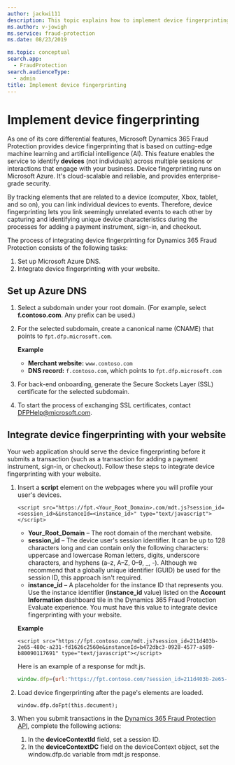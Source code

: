 ```yaml
---
author: jackwi111
description: This topic explains how to implement device fingerprinting.
ms.author: v-jowigh
ms.service: fraud-protection
ms.date: 08/23/2019

ms.topic: conceptual
search.app: 
  - FraudProtection
search.audienceType:
  - admin
title: Implement device fingerprinting
---
```


# Implement device fingerprinting

As one of its core differential features, Microsoft Dynamics 365 Fraud Protection provides device fingerprinting that is based on cutting-edge machine learning and artificial intelligence (AI). This feature enables the service to identify **devices** (not individuals) across multiple sessions or interactions that engage with your business. Device fingerprinting runs on Microsoft Azure. It's cloud-scalable and reliable, and provides enterprise-grade security.

By tracking elements that are related to a device (computer, Xbox, tablet, and so on), you can link individual devices to events. Therefore, device fingerprinting lets you link seemingly unrelated events to each other by capturing and identifying unique device characteristics during the processes for adding a payment instrument, sign-in, and checkout.

The process of integrating device fingerprinting for Dynamics 365 Fraud Protection consists of the following tasks:

1. Set up Microsoft Azure DNS.
1. Integrate device fingerprinting with your website.

## Set up Azure DNS

1. Select a subdomain under your root domain. (For example, select **f.contoso.com**. Any prefix can be used.)
2. For the selected subdomain, create a canonical name (CNAME) that points to `fpt.dfp.microsoft.com`.

    **Example**

    - **Merchant website:** `www.contoso.com`
    - **DNS record:** `f.contoso.com`, which points to `fpt.dfp.microsoft.com`

3. For back-end onboarding, generate the Secure Sockets Layer (SSL) certificate for the selected subdomain.
4. To start the process of exchanging SSL certificates, contact <DFPHelp@microsoft.com>.

## Integrate device fingerprinting with your website

Your web application should serve the device fingerprinting before it submits a transaction (such as a transaction for adding a payment instrument, sign-in, or checkout). Follow these steps to integrate device fingerprinting with your website.

1. Insert a **script** element on the webpages where you will profile your user's devices.

    ```
    <script src="https://fpt.<Your_Root_Domain>.com/mdt.js?session_id=<session_id>&instanceId=<instance_id>" type="text/javascript"></script>
    ```

    - **Your\_Root\_Domain** – The root domain of the merchant website.
    - **session\_id** – The device user's session identifier. It can be up to 128 characters long and can contain only the following characters: uppercase and lowercase Roman letters, digits, underscore characters, and hyphens (a–z, A–Z, 0–9, \_, -). Although we recommend that a globally unique identifier (GUID) be used for the session ID, this approach isn't required.
    - **instance\_id** – A placeholder for the instance ID that represents you. Use the instance identifier (**instance\_id** value) listed on the **Account Information** dashboard tile in the Dynamics 365 Fraud Protection Evaluate experience. You must have this value to integrate device fingerprinting with your website.

    **Example**

    ```
    <script src="https://fpt.contoso.com/mdt.js?session_id=211d403b-2e65-480c-a231-fd1626c2560e&instanceId=b472dbc3-0928-4577-a589-b80090117691" type="text/javascript"></script>
    ```

    Here is an example of a response for mdt.js.

    ```javascript
   window.dfp={url:"https://fpt.contoso.com/?session_id=211d403b-2e65-480c-a231-fd1626c2560e&CustomerId=b472dbc3-0928-4577-a589-b80090117691",sessionId:"211d403b-2e65-480c-a231-fd1626c2560e",customerId:"b472dbc3-0928-4577-a589-b80090117691",dc:"uswest"};window.dfp.doFpt=function(doc){var frm,src;true&&(frm=doc.createElement("IFRAME"),frm.id="fpt_frame",frm.style.width="1px",frm.style.height="1px",frm.style.position="absolute",frm.style.visibility="hidden",frm.style.left="10px",frm.style.bottom="0px",frm.setAttribute("style","color:#000000;float:left;visibility:hidden;position:absolute;top:-100;left:-200;border:0px"),src="https://fpt.contoso.com/?session_id=211d403b-2e65-480c-a231-fd1626c2560e&CustomerId=b472dbc3-0928-4577-a589-b80090117691",frm.setAttribute("src",src),doc.body.appendChild(frm))};
    ```

2. Load device fingerprinting after the page's elements are loaded.

    ```
    window.dfp.doFpt(this.document);
    ```

3. When you submit transactions in the [Dynamics 365 Fraud Protection API](https://apidocs.microsoft.com/services), complete the following actions:

    1. In the **deviceContextId** field, set a session ID.
    1. In the **deviceContextDC** field on the deviceContext object, set the window.dfp.dc variable from mdt.js response.
